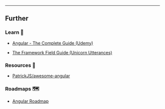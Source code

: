 
---

## Further

### Learn 🧠

- [Angular - The Complete Guide (Udemy)](https://www.udemy.com/course/the-complete-guide-to-angular-2/learn/)

- [The Framework Field Guide (Unicorn Utterances)](https://unicorn-utterances.com/collections/framework-field-guide)

### Resources 🧩

- [PatrickJS/awesome-angular](https://github.com/PatrickJS/awesome-angular#readme)

### Roadmaps 🗺

- [Angular Roadmap](https://roadmap.sh/angular)
